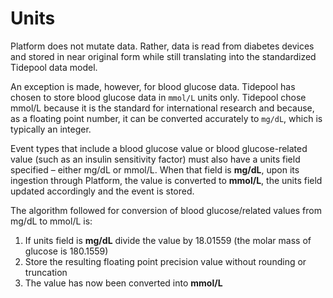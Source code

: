 # Units

Platform does not mutate data. Rather, data is read from diabetes devices and stored in near original form while still translating into the standardized Tidepool data model.

An exception is made, however, for blood glucose data. Tidepool has chosen to store blood glucose data in `mmol/L` units only. Tidepool chose mmol/L because it is the standard for international research and because, as a floating point number, it can be converted accurately to `mg/dL`, which is typically an integer.

Event types that include a blood glucose value or blood glucose-related value (such as an insulin sensitivity factor) must also have a units field specified – either mg/dL or mmol/L. When that field is **mg/dL**, upon its ingestion through Platform, the value is converted to **mmol/L**, the units field updated accordingly and the event is stored.

The algorithm followed for conversion of blood glucose/related values from mg/dL to mmol/L is:

1. If units field is **mg/dL** divide the value by 18.01559 (the molar mass of glucose is 180.1559)
2. Store the resulting floating point precision value without rounding or truncation
3. The value has now been converted into **mmol/L**
